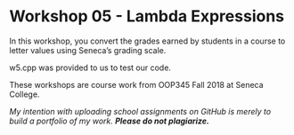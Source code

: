 # Workshop 05 - Lambda Expressions

In this workshop, you convert the grades earned by students in a course to letter values using Seneca’s grading scale.

w5.cpp was provided to us to test our code.

These workshops are course work from OOP345 Fall 2018 at Seneca College.

*My intention with uploading school assignments on GitHub is merely to build a portfolio of my work.* **_Please do not plagiarize._**